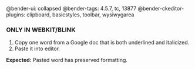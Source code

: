 @bender-ui: collapsed
@bender-tags: 4.5.7,  tc, 13877
@bender-ckeditor-plugins: clipboard, basicstyles, toolbar, wysiwygarea

### ONLY IN WEBKIT/BLINK ###

1. Copy one word from a Google doc that is both underlined and italicized.
2. Paste it into editor.

**Expected:** Pasted word has preserved formatting.

